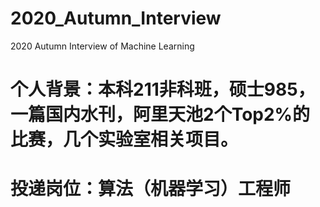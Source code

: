 # 2020_Autumn_Interview
2020 Autumn Interview of Machine Learning
# 个人背景：本科211非科班，硕士985，一篇国内水刊，阿里天池2个Top2%的比赛，几个实验室相关项目。
# 投递岗位：算法（机器学习）工程师

